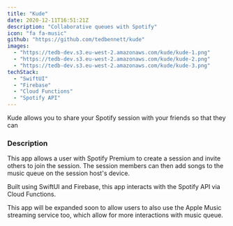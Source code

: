 ```yaml
---
title: "Kude"
date: 2020-12-11T16:51:21Z
description: "Collaborative queues with Spotify"
icon: "fa fa-music"
github: "https://github.com/tedbennett/kude"
images:
  - "https://tedb-dev.s3.eu-west-2.amazonaws.com/kude/kude-1.png"
  - "https://tedb-dev.s3.eu-west-2.amazonaws.com/kude/kude-2.png"
  - "https://tedb-dev.s3.eu-west-2.amazonaws.com/kude/kude-3.png"
techStack:
  - "SwiftUI"
  - "Firebase"
  - "Cloud Functions"
  - "Spotify API"
---
```


Kude allows you to share your Spotify session with your friends so that they can

### Description

This app allows a user with Spotify Premium to create a session and invite others to join the session. The session members can then add songs to the music queue on the session host's device.

Built using SwiftUI and Firebase, this app interacts with the Spotify API via Cloud Functions.

This app will be expanded soon to allow users to also use the Apple Music streaming service too, which allow for more interactions with music queue.
